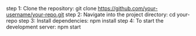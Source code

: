 step 1: Clone the repository: 
                    git clone https://github.com/your-username/your-repo.git
step 2: Navigate into the project directory: 
                    cd your-repo
step 3: Install dependencies: 
                    npm install
step 4: To start the development server:
                   npm start


          